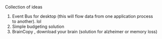 Collection of ideas

1) Event Bus for desktop (this will flow data from one application process to another). lol 
2) Simple budgeting solution
3) BrainCopy , download your brain (solution for alzheimer or memory loss)
